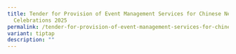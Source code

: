 ```yaml
---
title: Tender for Provision of Event Management Services for Chinese New Year
  Celebrations 2025
permalink: /tender-for-provision-of-event-management-services-for-chinese-new-year-celebrations-2025/
variant: tiptap
description: ""
---
```

